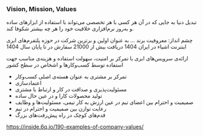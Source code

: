 ### Vision, Mission, Values

تبدیل دنیا به جایی که در آن هر کسی با هر تخصصی می‌تواند با استفاده از ابزارهای ساده و به‌روز نرم‌افزاری خلاقیت خود را هر چه بیشتر شکوفا کند.

چشم انداز:
معروفیت برند ... به عنوان اولین و برترین شرکت در حوزه پلتفرم‌های ابری اینترنت اشیاء در ایران 1404
دریافت بیش از 21000 سفارش در تا پایان سال 1404


ارائه‌ی سرویس‌های ابری با تمرکز بر امنیت، سهولت استفاده و هزینه‌ی مناسب جهت استفاده توسط کسب‌وکارها و اشخاص در سطح کشور

* تمرکز بر مشتری به عنوان هسته‌ی اصلی کسب‌و‌کار
* اعتمادسازی
* مسئولیت‌پذیری و صداقت در کار و ارتباط با مشتری
* تولید محصولات کارا و در عین حال ساده
* صمیمیت و احترام بین اعضای تیم در عین ارزش به کار تیمی، مسئولیت‌ها و وظایف
* رعایت توازن بین صمیمیت و احترام در تیم
* قدم‌های کوچک در راه پیش‌رفت‌های بزرگ

https://inside.6q.io/190-examples-of-company-values/
